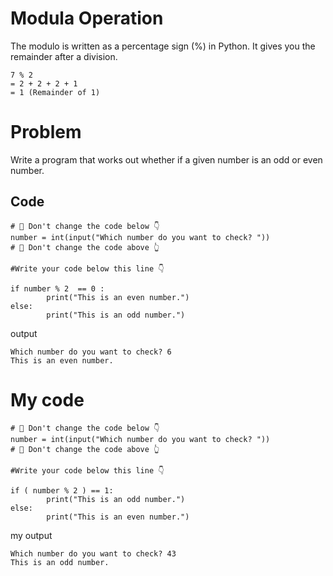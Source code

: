 # Modula Operation
The modulo is written as a percentage sign (%) in Python. It gives you the remainder after a division.

    7 % 2 
    = 2 + 2 + 2 + 1 
    = 1 (Remainder of 1)

# Problem
Write a program that works out whether if a given number is an odd or even number.

## Code

    # 🚨 Don't change the code below 👇
    number = int(input("Which number do you want to check? "))
    # 🚨 Don't change the code above 👆

    #Write your code below this line 👇

    if number % 2  == 0 :
            print("This is an even number.")
    else:
            print("This is an odd number.")

output

    Which number do you want to check? 6
    This is an even number.

# My code

    # 🚨 Don't change the code below 👇
    number = int(input("Which number do you want to check? "))
    # 🚨 Don't change the code above 👆

    #Write your code below this line 👇

    if ( number % 2 ) == 1:
            print("This is an odd number.")
    else:
            print("This is an even number.")

my output

    Which number do you want to check? 43
    This is an odd number.
